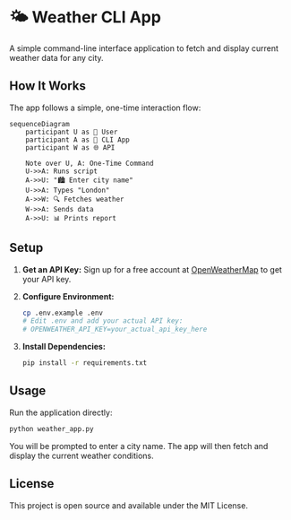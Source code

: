 # 🌤️ Weather CLI App

A simple command-line interface application to fetch and display current weather data for any city.

## How It Works

The app follows a simple, one-time interaction flow:

```mermaid
sequenceDiagram
    participant U as 👤 User
    participant A as 🐍 CLI App
    participant W as 🌐 API

    Note over U, A: One-Time Command
    U->>A: Runs script
    A->>U: "🏙️ Enter city name"
    U->>A: Types "London"
    A->>W: 🔍 Fetches weather
    W->>A: Sends data
    A->>U: 📊 Prints report
```

## Setup

1.  **Get an API Key:** Sign up for a free account at [OpenWeatherMap](https://home.openweathermap.org/users/sign_up) to get your API key.

2.  **Configure Environment:**
    ```bash
    cp .env.example .env
    # Edit .env and add your actual API key:
    # OPENWEATHER_API_KEY=your_actual_api_key_here
    ```

3.  **Install Dependencies:**
    ```bash
    pip install -r requirements.txt
    ```

## Usage

Run the application directly:
```bash
python weather_app.py
```

You will be prompted to enter a city name. The app will then fetch and display the current weather conditions.

## License

This project is open source and available under the MIT License.
